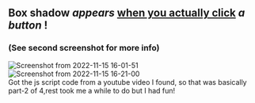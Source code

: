 ## Box shadow *appears* <ins>when you actually click</ins> *a button* !
### (See second screenshot for more info)
![Screenshot from 2022-11-15 16-01-51](https://user-images.githubusercontent.com/112589278/201897806-b119f039-c7bb-4645-a6f1-220f427e2d64.png) \
![Screenshot from 2022-11-15 16-21-00](https://user-images.githubusercontent.com/112589278/201902016-352eb745-9954-4d0f-98de-15a71c196ad1.png) \
Got the js script code from a youtube video I found, so that was basically part-2 of 4,rest took me a while to do but I had fun!
